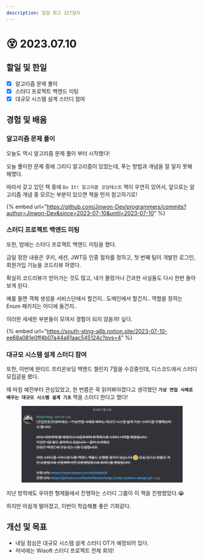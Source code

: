 ```yaml
---
description: 일일 회고 327일차
---
```


# 😵 2023.07.10

## 할일 및 한일&#x20;

* [x] 알고리즘 문제 풀이&#x20;
* [x] 스터디 프로젝트 백엔드 미팅&#x20;
* [x] 대규모 시스템 설계 스터디 참여&#x20;

## 경험 및 배움&#x20;

### 알고리즘 문제 풀이&#x20;

오늘도 역시 알고리즘 문제 풀이 부터 시작했다!

오늘 풀이한 문제 중에 그리디 알고리즘이 있었는데, 푸는 방법과 개념을 잘 알지 못해 헤맸다.

따라서 갖고 있던 책 중에 `Do It! 알고리즘 코딩테스트` 책이 우연히 있어서, 앞으로는 알고리즘 개념 중 모르는 부분이 있으면 책을 먼저 참고하기로!

{% embed url="https://github.com/Jinwon-Dev/programmers/commits?author=Jinwon-Dev&since=2023-07-10&until=2023-07-10" %}

### 스터디 프로젝트 백엔드 미팅&#x20;

또한, 밤에는 스터디 프로젝트 백엔드 미팅을 했다.

금일 정한 내용은 쿠키, 세션, JWT등 인증 절차를 정하고, 첫 번째 팀이 개발한 로그인, 회원가입 기능을 코드리뷰 하였다.

확실히 코드리뷰가 얻어가는 것도 많고, 내가 몰랐거나 간과한 사실들도 다시 한번 돌아보게 된다.

예를 들면 객체 생성을 서비스단에서 할건지.. 도메인에서 할건지.. 역할을 정하는 Enum 패키지는 어디에 둘건지..

이러한 세세한 부분들이 모여서 경험이 되지 않을까! 싶다.

{% embed url="https://south-sting-a6b.notion.site/2023-07-10-ee68a081e0ff4b07a44a61aac545124c?pvs=4" %}

### 대규모 시스템 설계 스터디 참여&#x20;

또한, 이번에 원티드 프리온보딩 백엔드 챌린지 7월을 수강중인데, 디스코드에서 스터디 모집글을 봤다.

때 마침 예전부터 관심있었고, 한 번쯤은 꼭 읽어봐야겠다고 생각했던 **`가상 면접 사례로 배우는 대규모 시스템 설계 기초`** 책을 스터디 한다고 했다!

<figure><img src="../.gitbook/assets/image.png" alt=""><figcaption></figcaption></figure>

지난 방학에도 우아한 형제들에서 진행하는 스터디 그룹이 이 책을 진행했었다.😭

하지만 아쉽게 떨어졌고, 이번이 학습해볼 좋은 기회같다.

## 개선 및 목표&#x20;

* 내일 점심은 대규모 시스템 설계 스터디 OT가 예정되어 있다.&#x20;
* 저녁에는 Wisoft 스터디 프로젝트 전체 회의!&#x20;
